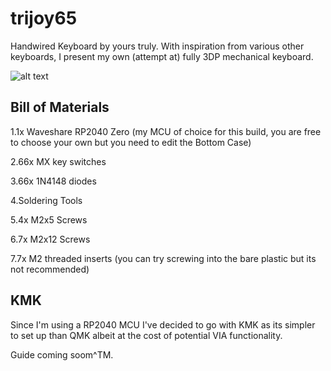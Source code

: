 # trijoy65

Handwired Keyboard by yours truly. With inspiration from various other keyboards, I present my own (attempt at) fully 3DP mechanical keyboard.

![alt text](https://github.com/Arko9699/trijoy65/blob/main/Resources/Exploded_View.png?raw=true)

## Bill of Materials

1.1x Waveshare RP2040 Zero (my MCU of choice for this build, you are free to choose your own but you need to edit the Bottom Case)

2.66x MX key switches

3.66x 1N4148 diodes

4.Soldering Tools

5.4x M2x5 Screws

6.7x M2x12 Screws

7.7x M2 threaded inserts (you can try screwing into the bare plastic but its not recommended)

## KMK

Since I'm using a RP2040 MCU I've decided to go with KMK as its simpler to set up than QMK albeit at the cost of potential VIA functionality.

Guide coming soom^TM.
